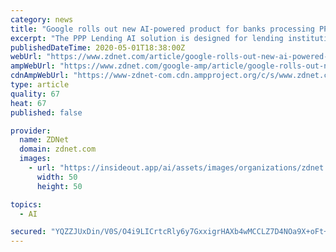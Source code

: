 ```yaml
---
category: news
title: "Google rolls out new AI-powered product for banks processing PPP loans"
excerpt: "The PPP Lending AI solution is designed for lending institutions that have been overwhelmed by loan applications from small businesses seeking COVID-19 pandemic relief."
publishedDateTime: 2020-05-01T18:38:00Z
webUrl: "https://www.zdnet.com/article/google-rolls-out-new-ai-powered-product-for-banks-processing-ppp-loans/"
ampWebUrl: "https://www.zdnet.com/google-amp/article/google-rolls-out-new-ai-powered-product-for-banks-processing-ppp-loans/"
cdnAmpWebUrl: "https://www-zdnet-com.cdn.ampproject.org/c/s/www.zdnet.com/google-amp/article/google-rolls-out-new-ai-powered-product-for-banks-processing-ppp-loans/"
type: article
quality: 67
heat: 67
published: false

provider:
  name: ZDNet
  domain: zdnet.com
  images:
    - url: "https://insideout.app/ai/assets/images/organizations/zdnet.com-50x50.jpg"
      width: 50
      height: 50

topics:
  - AI

secured: "YQZZJUxDin/V0S/O4i9LICrtcRly6y7GxxigrHAXb4wMCCLZ7D4NOa9X+oFt+kV4hslWH8u68G1TGXxIJ7aypwnAVx//AXJm+Iv9KA5d30rvQDBat7bVb5gq9HjJ65QomyTJ40bbHAhuyb523MyJQGMevMWftdrYHAKnn0wKoBrn8qPcSVGmies4lqxt97/oDbGxFi+MTHzldoD7hJ4aBlJANSlsnkwmmG071umgXxKD5Qi7Xg5awKzu56tW3SHN06gtgHGVTw0UIaJujabfe7bu0m6jQZJkpN7kLZzw3/bDYn91mrnG0Fc30jRB8do/r1Uy3IFY8sqrLPd7AvJmOSzwXMU15GA7OaJixoU8S3Q3+dNgAruI9ygHkR8teHqUGGpwgRc626fDcI0E+3x4/3FwDfNPRX3IH26rK8uraSB3AChXOkZxj6vcRvIx4bJmYNXXEb+9kapBA2/2Re9ggSo3mYXlu9RBd4MmoCjlZm0=;PF9/snuoXOUI+tobj0rf1A=="
---
```


